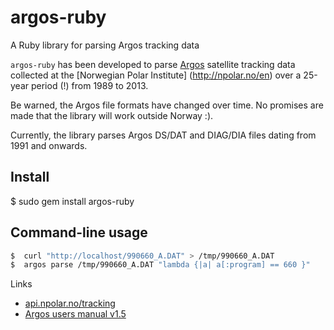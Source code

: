 # argos-ruby

A Ruby library for parsing Argos tracking data

```argos-ruby``` has been developed to parse [Argos](http://www.argos-system.org)
satellite tracking data collected at the [Norwegian Polar Institute]
(http://npolar.no/en) over a 25-year period (!) from 1989 to 2013.

Be warned, the Argos file formats have changed over time. No promises are
made that the library will work outside Norway :).

Currently, the library parses Argos DS/DAT and DIAG/DIA files dating from 1991
and onwards.

## Install
$ sudo gem install argos-ruby

## Command-line usage
```sh
$  curl "http://localhost/990660_A.DAT" > /tmp/990660_A.DAT
$  argos parse /tmp/990660_A.DAT "lambda {|a| a[:program] == 660 }"

```

Links
* [api.npolar.no/tracking](http://api.npolar.no/tracking/?q=)
* [Argos users manual v1.5](http://www.argos-system.org/files/pmedia/public/r363_9_argos_users_manual-v1.5.pdf)
